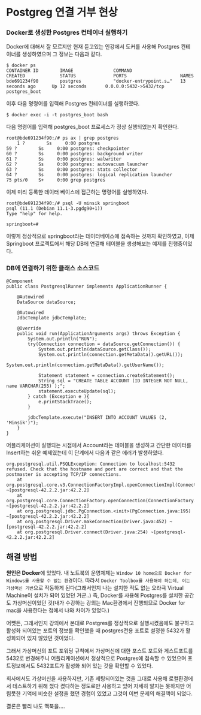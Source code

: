 # Postgreg 연결 거부 현상



### Docker로 생성한 Postgres 컨테이너 실행하기

Docker에 대해서 잘 모르지만 현재 듣고있는 인강에서 도커를 사용해 Postgres 컨테이너를 생성하였으며 그 정보는 다음과 같다. 

    $ docker ps
    CONTAINER ID        IMAGE               COMMAND                  CREATED             STATUS              PORTS                    NAMES
    bde691234f90        postgres            "docker-entrypoint.s…"   13 seconds ago      Up 12 seconds       0.0.0.0:5432->5432/tcp   postgres_boot
        

이후 다음 명령어를 입력해 Postgres 컨테이너를 실행하였다.

    $ docker exec -i -t postgres_boot bash

다음 명령어를 입력해 postgres_boot 프로세스가 정상 실행되었는지 확인한다.

    root@bde691234f90:/# ps ax | grep postgres
        1 ?        Ss     0:00 postgres
    59 ?        Ss     0:00 postgres: checkpointer
    60 ?        Ss     0:00 postgres: background writer
    61 ?        Ss     0:00 postgres: walwriter
    62 ?        Ss     0:00 postgres: autovacuum launcher
    63 ?        Ss     0:00 postgres: stats collector
    64 ?        Ss     0:00 postgres: logical replication launcher
    75 pts/0    S+     0:00 grep postgres


이제 미리 등록한 데이터 베이스에 접근하는 명령어를 실행하였다.

    root@bde691234f90:/# psql -U minsik springboot
    psql (11.1 (Debian 11.1-3.pgdg90+1))
    Type "help" for help.

    springboot=#

이렇게 정상적으로 springboot라는 데이터베이스에 접속하는 것까지 확인하였고, 이제 Springboot 프로젝트에서 해당 DB에 연결해 테이블을 생성해보는 예제를 진행중이었다.


### DB에 연결하기 위한 클래스 소스코드

    @Component
    public class PostgresqlRunner implements ApplicationRunner {

        @Autowired
        DataSource dataSource;

        @Autowired
        JdbcTemplate jdbcTemplate;

        @Override
        public void run(ApplicationArguments args) throws Exception {
            System.out.println("RUN");
            try(Connection connection = dataSource.getConnection()) {
                System.out.println(dataSource.getClass());
                System.out.println(connection.getMetaData().getURL());
                System.out.println(connection.getMetaData().getUserName());

                Statement statement = connection.createStatement();
                String sql = "CREATE TABLE ACCOUNT (ID INTEGER NOT NULL, name VARCHAR(255) );";
                statement.executeUpdate(sql);
            } catch (Exception e ){
                e.printStackTrace();
            }

            jdbcTemplate.execute("INSERT INTO ACCOUNT VALUES (2, 'Minsik')");
        }
    }


어플리케이션이 실행되는 시점에서 Account라는 테이블을 생성하고 간단한 데이터를 Insert하는 쉬운 예제였는데 이 단계에서 다음과 같은 에러가 발생하였다.


    org.postgresql.util.PSQLException: Connection to localhost:5432 refused. Check that the hostname and port are correct and that the postmaster is accepting TCP/IP connections.
        at org.postgresql.core.v3.ConnectionFactoryImpl.openConnectionImpl(ConnectionFactoryImpl.java:245) ~[postgresql-42.2.2.jar:42.2.2]
        at org.postgresql.core.ConnectionFactory.openConnection(ConnectionFactory.java:49) ~[postgresql-42.2.2.jar:42.2.2]
        at org.postgresql.jdbc.PgConnection.<init>(PgConnection.java:195) ~[postgresql-42.2.2.jar:42.2.2]
        at org.postgresql.Driver.makeConnection(Driver.java:452) ~[postgresql-42.2.2.jar:42.2.2]
        at org.postgresql.Driver.connect(Driver.java:254) ~[postgresql-42.2.2.jar:42.2.2]


## 해결 방법

**원인은 Docker**에 있었다. 내 노트북의 운영체제는 `Window 10 home으로 Docker for Windows를 사용할 수 없는 환경`이다. 따라서 `Docker Toolbox를 사용해야 하는데, 이는 가상머신 기반`으로 작동하게 된다(그래서인지 나는 설치한 적도 없는 오라큭 Virtual Machine이 설치가 되어 있었던 거군..) 즉, Docker를 사용해 Postgres를 설치한 공간도 가상머신이었던 것(내가 수강하는 강의는 Mac환경에서 진행되므로 Docker for mac을 사용한다는 점에서 나와 차이가 있었다.)

어쩃든, 그래서인지 강의에서 본대로 Postgres를 정상적으로 실행시켰음에도 불구하고 활성화 되어있는 포트의 정보를 확인했을 때 postgres전용 포트로 설정한 5432가 활성화되어 있지 않았던 것이었다. 

그래서 가상머신의 포트 포워딩 규칙에서 가상머신에 대한 포스트 포트와 게스트포트를 5432로 변경해주니 어플리케이션에서 정상적으로 Postgres에 접속할 수 있었으며 포트정보에서도 5432포트가 활성화 되어 있는 것을 확인할 수 있었다.

회사에서도 가상머신을 사용하지만, 기존 세팅되어있는 것을 그대로 사용해 로컬환경에서 테스트하기 위해 껐다 켰다하는 정도로만 사용하고 있어 자세히 알지는 못하지만 어렴풋한 기억에 비슷한 설정을 했던 경험이 있었고 그것이 이번 문제의 해결책이 되었다.

결론은 빨리 나도 맥북을....
 
